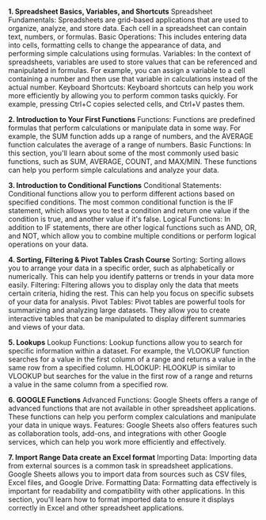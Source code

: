 **1. Spreadsheet Basics, Variables, and Shortcuts**
Spreadsheet Fundamentals: Spreadsheets are grid-based applications that are used to organize, analyze, and store data. Each cell in a spreadsheet can contain text, numbers, or formulas.
Basic Operations: This includes entering data into cells, formatting cells to change the appearance of data, and performing simple calculations using formulas.
Variables: In the context of spreadsheets, variables are used to store values that can be referenced and manipulated in formulas. For example, you can assign a variable to a cell containing a number and then use that variable in calculations instead of the actual number.
Keyboard Shortcuts: Keyboard shortcuts can help you work more efficiently by allowing you to perform common tasks quickly. For example, pressing Ctrl+C copies selected cells, and Ctrl+V pastes them.

**2. Introduction to Your First Functions**
Functions: Functions are predefined formulas that perform calculations or manipulate data in some way. For example, the SUM function adds up a range of numbers, and the AVERAGE function calculates the average of a range of numbers.
Basic Functions: In this section, you'll learn about some of the most commonly used basic functions, such as SUM, AVERAGE, COUNT, and MAX/MIN. These functions can help you perform simple calculations and analyze your data.

**3. Introduction to Conditional Functions**
Conditional Statements: Conditional functions allow you to perform different actions based on specified conditions. The most common conditional function is the IF statement, which allows you to test a condition and return one value if the condition is true, and another value if it's false.
Logical Functions: In addition to IF statements, there are other logical functions such as AND, OR, and NOT, which allow you to combine multiple conditions or perform logical operations on your data.

**4. Sorting, Filtering & Pivot Tables Crash Course**
Sorting: Sorting allows you to arrange your data in a specific order, such as alphabetically or numerically. This can help you identify patterns or trends in your data more easily.
Filtering: Filtering allows you to display only the data that meets certain criteria, hiding the rest. This can help you focus on specific subsets of your data for analysis.
Pivot Tables: Pivot tables are powerful tools for summarizing and analyzing large datasets. They allow you to create interactive tables that can be manipulated to display different summaries and views of your data.

**5. Lookups**
Lookup Functions: Lookup functions allow you to search for specific information within a dataset. For example, the VLOOKUP function searches for a value in the first column of a range and returns a value in the same row from a specified column.
HLOOKUP: HLOOKUP is similar to VLOOKUP but searches for the value in the first row of a range and returns a value in the same column from a specified row.

**6. GOOGLE Functions**
Advanced Functions: Google Sheets offers a range of advanced functions that are not available in other spreadsheet applications. These functions can help you perform complex calculations and manipulate your data in unique ways.
Features: Google Sheets also offers features such as collaboration tools, add-ons, and integrations with other Google services, which can help you work more efficiently and effectively.

**7. Import Range Data create an Excel format**
Importing Data: Importing data from external sources is a common task in spreadsheet applications. Google Sheets allows you to import data from sources such as CSV files, Excel files, and Google Drive.
Formatting Data: Formatting data effectively is important for readability and compatibility with other applications. In this section, you'll learn how to format imported data to ensure it displays correctly in Excel and other spreadsheet applications.









